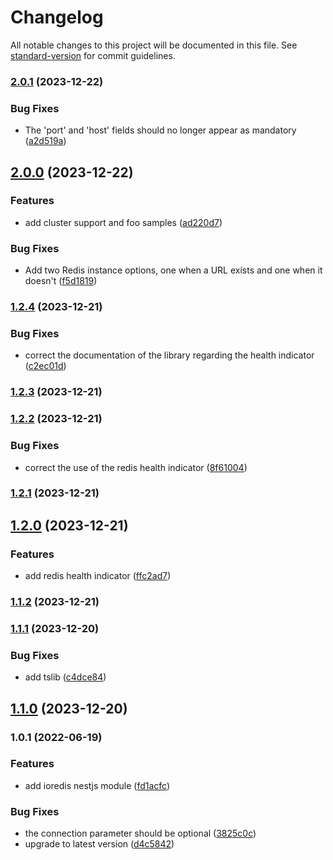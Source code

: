# Changelog

All notable changes to this project will be documented in this file. See [standard-version](https://github.com/conventional-changelog/standard-version) for commit guidelines.

### [2.0.1](https://github.com/nest-modules/ioredis/compare/v2.0.0...v2.0.1) (2023-12-22)


### Bug Fixes

* The 'port' and 'host' fields should no longer appear as mandatory ([a2d519a](https://github.com/nest-modules/ioredis/commit/a2d519a0f66ebf10be07373a9911b640752c2587))

## [2.0.0](https://github.com/nest-modules/ioredis/compare/v1.2.4...v2.0.0) (2023-12-22)


### Features

* add cluster support and foo samples ([ad220d7](https://github.com/nest-modules/ioredis/commit/ad220d7024a861d22d3efb0cf42c9358652d3cff))


### Bug Fixes

* Add two Redis instance options, one when a URL exists and one when it doesn't ([f5d1819](https://github.com/nest-modules/ioredis/commit/f5d1819387a05ddc0fc1c293b9bdccbaa8a28d56))

### [1.2.4](https://github.com/nest-modules/ioredis/compare/v1.2.3...v1.2.4) (2023-12-21)


### Bug Fixes

* correct the documentation of the library regarding the health indicator ([c2ec01d](https://github.com/nest-modules/ioredis/commit/c2ec01d4d535a09c9a83d1ab00441e458ad247b6))

### [1.2.3](https://github.com/nest-modules/ioredis/compare/v1.2.2...v1.2.3) (2023-12-21)

### [1.2.2](https://github.com/nest-modules/ioredis/compare/v1.2.1...v1.2.2) (2023-12-21)


### Bug Fixes

* correct the use of the redis health indicator ([8f61004](https://github.com/nest-modules/ioredis/commit/8f61004f2984f5ae2949b6664efcc004071fced7))

### [1.2.1](https://github.com/nest-modules/ioredis/compare/v1.2.0...v1.2.1) (2023-12-21)

## [1.2.0](https://github.com/nest-modules/ioredis/compare/v1.1.2...v1.2.0) (2023-12-21)


### Features

* add redis health indicator ([ffc2ad7](https://github.com/nest-modules/ioredis/commit/ffc2ad7c49cd1b68a519db9d3bf81c582e562b2d))

### [1.1.2](https://github.com/nest-modules/ioredis/compare/v1.1.1...v1.1.2) (2023-12-21)

### [1.1.1](https://github.com/nest-modules/ioredis/compare/v1.1.0...v1.1.1) (2023-12-20)


### Bug Fixes

* add tslib ([c4dce84](https://github.com/nest-modules/ioredis/commit/c4dce84e890ab030ea08c3bd191366f7b0c6f4f0))

## [1.1.0](https://github.com/nest-modules/ioredis/compare/v1.0.1...v1.1.0) (2023-12-20)

### 1.0.1 (2022-06-19)


### Features

* add ioredis nestjs module ([fd1acfc](https://github.com/nest-modules/ioredis/commit/fd1acfc22703a4908ed022a264d7eddf57ebb23d))


### Bug Fixes

* the connection parameter should be optional ([3825c0c](https://github.com/nest-modules/ioredis/commit/3825c0c11de5ce09c30dea7ce0c115552ea23e6f))
* upgrade to latest version ([d4c5842](https://github.com/nest-modules/ioredis/commit/d4c5842b0983de1a18a939028780b50df2236200))
